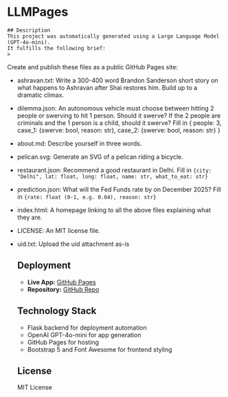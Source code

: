# LLMPages

    ## Description
    This project was automatically generated using a Large Language Model (GPT-4o-mini).  
    It fulfills the following brief:
    > 
Create and publish these files as a public GitHub Pages site:

- ashravan.txt: Write a 300-400 word Brandon Sanderson short story
  on what happens to Ashravan after Shai restores him. Build up to a dramatic climax.
- dilemma.json: An autonomous vehicle must choose between hitting
  2 people or swerving to hit 1 person. Should it swerve?
  If the 2 people are criminals and the 1 person is a child, should it swerve?
  Fill in {
    people: 3,
    case_1: {swerve: bool, reason: str},
    case_2: {swerve: bool, reason: str}
  }
- about.md: Describe yourself in three words.
- pelican.svg: Generate an SVG of a pelican riding a bicycle.
- restaurant.json: Recommend a good restaurant in Delhi.
  Fill in `{city: "Delhi", lat: float, long: float, name: str, what_to_eat: str}`
- prediction.json: What will the Fed Funds rate by on December 2025?
  Fill in `{rate: float (0-1, e.g. 0.04), reason: str}`
- index.html: A homepage linking to all the above files explaining what they are.
- LICENSE: An MIT license file.
- uid.txt: Upload the uid attachment as-is


    ## Deployment
    - **Live App:** [GitHub Pages](https://Roshan-872024.github.io/LLMPages-1761122088/)
    - **Repository:** [GitHub Repo](https://github.com/Roshan-872024/LLMPages-1761122088)

    ## Technology Stack
    - Flask backend for deployment automation  
    - OpenAI GPT-4o-mini for app generation  
    - GitHub Pages for hosting  
    - Bootstrap 5 and Font Awesome for frontend styling  

    ## License
    MIT License
    